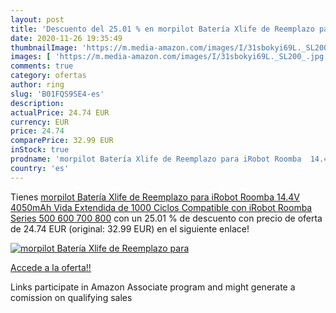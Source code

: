 ```yaml
---
layout: post
title: 'Descuento del 25.01 % en morpilot Batería Xlife de Reemplazo para'
date: 2020-11-26 19:35:49
thumbnailImage: 'https://m.media-amazon.com/images/I/31sbokyi69L._SL200_.jpg'
images: [ 'https://m.media-amazon.com/images/I/31sbokyi69L._SL200_.jpg' ]
comments: true
category: ofertas
author: ring
slug: 'B01FQS9SE4-es'
description:
actualPrice: 24.74 EUR
currency: EUR
price: 24.74
comparePrice: 32.99 EUR
inStock: true
prodname: 'morpilot Batería Xlife de Reemplazo para iRobot Roomba  14.4V 4050mAh Vida Extendida de 1000 Ciclos Compatible con iRobot Roomba Series 500 600 700 800'
country: 'es'
---
```


Tienes [morpilot Batería Xlife de Reemplazo para iRobot Roomba  14.4V 4050mAh Vida Extendida de 1000 Ciclos Compatible con iRobot Roomba Series 500 600 700 800](https://www.amazon.es/dp/B01FQS9SE4/?tag=tolees-21) con un 25.01 % de descuento con precio de oferta de 24.74 EUR (original: 32.99 EUR) en el siguiente enlace!

[![morpilot Batería Xlife de Reemplazo para](https://m.media-amazon.com/images/I/31sbokyi69L._SL200_.jpg)](https://www.amazon.es/dp/B01FQS9SE4/?tag=tolees-21)

[Accede a la oferta!!](https://www.amazon.es/dp/B01FQS9SE4/?tag=tolees-21)

Links participate in Amazon Associate program and might generate a comission on qualifying sales


